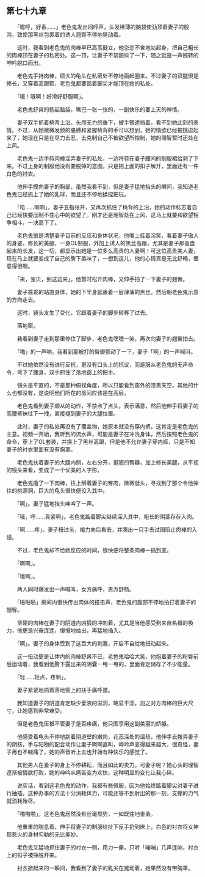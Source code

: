 ## 第七十九章

　　「嗯哼，好香……」老色鬼发出闷哼声，头发稀薄的脑袋使劲顶着妻子的股沟，致使那黑丝包裹着的诱人翘臀不停地晃动着。

　　这时，我看到老色鬼的肉棒早已高高挺立，他恋恋不舍地站起身，把自己粗长的肉棒顶在妻子的私密处。这一顶，让妻子不禁颤抖了一下，随之就是一声婉转的呻吟脱口而出。

　　老色鬼手持肉棒，硕大的龟头在私密处不停地画起圈来。不过妻子的双腿很是修长，又穿着高跟鞋，老色鬼都要踮着脚尖才能顶在她的私处。

　　「哦！哦啊！好滑好舒服啊」。

　　老色鬼舒爽的扬起脑袋，嘴巴一张一张的，一副快乐的要上天的神情。

　　妻子双手抓着椅背上沿，头颅无力的垂下，被手臂遮挡着，看不到她此刻的表情。不过，从她微微发颤的胳膊和紧握椅背的手可以想到，她的情欲已经被挑逗起来了，她现在只是在尽力去忍，去克制自己不被欲望所控制，她的理智暂时还处在上风。

　　老色鬼一边手持肉棒淫弄妻子的私处，一边将卷在妻子腰间的制服裙给剥了下来。不过上身的制服他没有要脱掉的意图，只是把上面的扣子解开，里面还有一件白色的衬衣。

　　他伸手摸向妻子的胸部，虽然我看不到，但是妻子猛地抬头的瞬间，我知道老色鬼已经抓上了她的乳球，而且还不停地揉捏把玩。

　　「唔……啊啊」。妻子五指张开，又再次抓住了椅背的上沿，她的动作标志着自己已经快要压制不住心中的欲望了。刚才还是理智处在上风，这马上就要和欲望相争相斗，一决高下了。

　　老色鬼很是清楚妻子目前的反应和身体状况，他嘴上挂着淫笑，看着妻子傲人的身姿，修长的美腿，一身OL制服，外加上诱人的黑丝高跟，尤其是妻子那高盘起来的长发，这一切，都显示出她是一位多么高贵的人妻啊！可这位高贵美人妻，现在马上就要变成了自己的胯下美味了，一想到这儿，他的心情真是无比舒畅，惬意得很啊。

　　「来，宝贝，到这边来」。他暂时松开肉棒，又伸手拍了一下妻子的翘臀。

　　妻子乖乖的站直身体，她的下半身就裹着一层薄薄的黑丝，然后朝老色鬼示意的方向走去。

　　这时，镜头发生了变化，它跟着妻子的脚步转移了过去。

　　落地窗。

　　我看到妻子走到那里停住了脚步，老色鬼嘿嘿一笑，再次向妻子的翘臀拍去。

　　「啪」的一声响，我看到那被打的臀瓣颤动了一下，妻子「啊」的一声喊叫。

　　不过她依然没有进行反抗，更没有口头上的抗议，而是服从老色鬼的无声命令，弯下了腰身，双手抓住了落地窗上的把手。

　　镜头是平直的，不是那种俯视角度，所以只能看到窗外的漆黑天空，其他的什么也都没有，这说明他们所在的房间应该是在高层。

　　老色鬼看到妻子顺从的动作，不禁点了点头，表示满意，然后他伸手将妻子的高腰裤袜往下一拽，直接褪到妻子的大腿位置。

　　此时，妻子的私处再没有了覆盖物，她原本就没有穿内裤，这肯定是老色鬼的主意。视频一开始，我听到的流水声，可能是妻子在冲洗身体，然后按照老色鬼的命令，穿上了OL套装，并换上了黑丝高跟，但是他不允许妻子穿内裤，只是不知妻子的衬衣里面有没有胸罩。

　　老色鬼扶着妻子的大腿内侧，左右分开，挺翘的臀瓣，加上修长美腿，从平视的镜头来看，变成了一个优美的人字形。

　　老色鬼撸了一下肉棒，往上掰着妻子的臀肉，微微低头，寻找到了那个令他神往的桃源洞，巨大的龟头很快便没入其中。

　　「啊」。妻子猛地抬头呻吟了一声。

　　「哦，呼……真紧啊」。老色鬼踮着脚尖继续深入其中，粗长的阴茎存存入肉。

　　「啊……疼」。妻子扭过头，竭力向后看去，并腾出一只手去试图阻止肉棒的入侵。

　　不过，老色鬼却不给她反应的时间，很快便将整条肉棒一插到底。

　　「啊啊」。

　　「哦啊」。

　　两人同时爆发出一声喊叫，女方痛呼，男方舒畅。

　　「啪啪啪」房间内很快传出肉体的撞击声，老色鬼的腹部不停地拍打着妻子的翘臀。

　　坚硬的肉棒在妻子的阴道内凶狠的冲刺着，尤其是当他感受到来自名器的吸力，他更是兴奋连连，慢慢地抽出，再猛地插入。

　　「啊」。妻子的身体受到了这巨大的刺激，开启不自觉地扭动起来。

　　这一扭动更是让体内的肉棒舒爽不已，老色鬼哈哈大笑，他抱着妻子的粉臀前后运动着，我看到他胯下露出来的阴囊一甩一甩的，里面肯定储存了不少能量。

　　「轻……轻点，疼啊」。

　　妻子紧紧地抓着落地窗上的扶手痛呼道。

　　我知道妻子的阴道肯定缺少爱液的滋润，略显干涩，加之对方肉棒的巨大尺寸，让她感到非常难受。

　　但是老色鬼压根不管妻子是否疼痛，他只图享用这副美丽的娇躯。

　　他感受着龟头不停地刮着阴道壁的嫩肉，花蕊深处的温热，他伸手去拨弄妻子的阴核，手与阳物的配合动作让妻子啊啊直叫，呻吟声变得越来越大，很奇怪，妻子再也不喊痛了，她的声音听上去也开始有种快乐的感觉了。

　　其他男人在妻子的身上不停耕耘，而且如此的卖力。可妻子呢？她心头的理智逐渐被情欲打败，她的呻吟从痛苦变为欢快，这种明显的变化让我心碎。

　　说实话，看到这老色鬼的动作，我都有些佩服，因为他始终踮着脚尖对妻子进行抽插，这种办事的方法十分消耗体力，可能还等不到射出的那一刻，支撑的力气就消耗殆尽。

　　「啪啪啪」，这老色鬼居然没有丝毫颓势，一如既往地奋勇。

　　他重重的喘息着，伸手将妻子的制服给扯下反手扔到床上，白色的衬衣将女神那惹火的身材勾勒的无比美妙。

　　老色鬼又猛地抓住妻子的衬衣一侧，用力一撕，只听「嘣嘣」几声连响，衬衣上的扣子被挣脱开来。

　　衬衣掀起来的一瞬间，我看到了妻子的乳尖在晃动着，她果然没有带胸罩。

